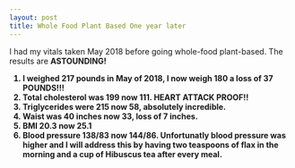 ```yaml
---
layout: post
title: Whole Food Plant Based One year later
---
```

I had my vitals taken May 2018 before going whole-food plant-based.  The results are <b>ASTOUNDING!<B>

1. I weighed 217 pounds in May of 2018, I now weigh 180 a loss of 37 POUNDS!!! 
2. Total cholesterol was 199 now 111.  HEART ATTACK PROOF!!
3. Triglycerides were 215 now 58, absolutely incredible.
4. Waist was 40 inches now 33, loss of 7 inches.
5. BMI 20.3 now 25.1
6. Blood pressure 138/83 now 144/86.  Unfortunatly blood pressure was higher and I will address this by having two teaspoons of flax in the morning and a cup of Hibuscus tea after every meal.  
